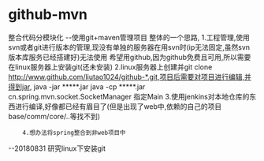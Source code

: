 # github-mvn
整合代码分模块化
--使用git+maven管理项目
整体的一个思路,
		1.工程管理,使用svn或者git进行版本的管理,现没有单独的服务器在用svn时(ip无法固定,虽然svn版本库服务已经搭建好)无法使用
				希望用github,因为github免费且可用,所以需要在linux服务器上安装git(还未安装)
		2.linux服务器上创建并git clone http://www.github.com/liutao1024/github-*.git,项目后需要对项目进行编辑,并得到jar,
				java -jar *****.jar
				java -cp *****.jar cn.spring.mvn.socket.SocketManager 指定Main
		3.使用jenkins对本地仓库的东西进行编译,好像都已经有眉目了(但是出现了web中,依赖的自己的项目base/comm/core/..等找不到)
		
		4.想办法将spring整合到非web项目中


--20180831
			研究linux下安装git